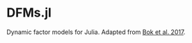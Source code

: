 # DFMs.jl
Dynamic factor models for Julia. Adapted from [Bok et al. 2017](https://www.newyorkfed.org/medialibrary/media/research/staff_reports/sr830.pdf).
